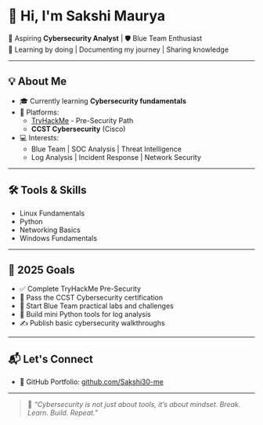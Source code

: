 # 👋 Hi, I'm Sakshi Maurya

🔐 Aspiring **Cybersecurity Analyst** | 🛡️ Blue Team Enthusiast  
🎯 Learning by doing | Documenting my journey | Sharing knowledge

---

## 💡 About Me

- 🎓 Currently learning **Cybersecurity fundamentals**  
- 🌱 Platforms:  
  - [TryHackMe](https://tryhackme.com) - Pre-Security Path  
  - **CCST Cybersecurity** (Cisco)  
- 💻 Interests:  
  - Blue Team | SOC Analysis | Threat Intelligence  
  - Log Analysis | Incident Response | Network Security  

---

## 🛠️ Tools & Skills

-  Linux Fundamentals
-  Python 
-  Networking Basics
-  Windows Fundamentals
---

## 🎯 2025 Goals

- ✅ Complete TryHackMe Pre-Security
- 📘 Pass the CCST Cybersecurity certification
- 🔭 Start Blue Team practical labs and challenges
- 🧰 Build mini Python tools for log analysis
- ✍️ Publish basic cybersecurity walkthroughs

---

## 📬 Let's Connect

- 🔗 GitHub Portfolio: [github.com/Sakshi30-me](https://github.com/Sakshi30-me)

---

> 🧠 *“Cybersecurity is not just about tools, it’s about mindset. Break. Learn. Build. Repeat.”*
